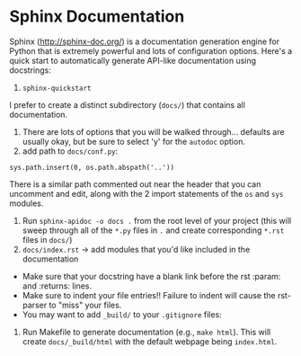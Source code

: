 # Sphinx Documentation

Sphinx (http://sphinx-doc.org/) is a documentation generation engine for Python
that is extremely powerful and lots of configuration options.  Here's a quick
start to automatically generate API-like documentation using docstrings:

1. ``sphinx-quickstart``

I prefer to create a distinct subdirectory (``docs/``) that contains all
documentation.
1. There are lots of options that you will be walked through... defaults are
   usually okay, but be sure to select 'y' for the ``autodoc`` option.
1. add path to ``docs/conf.py``:
```
sys.path.insert(0, os.path.abspath('..'))
```
There is a similar path commented out near the header that you can uncomment
and edit, along with the 2 import statements of the ``os`` and ``sys`` modules.
1. Run ``sphinx-apidoc -o docs .`` from the root level of your project (this
   will sweep through all of the ``*.py`` files in ``.`` and create
   corresponding ``*.rst`` files in ``docs/``)
1. ``docs/index.rst`` -> add modules that you'd like included in the
   documentation
  * Make sure that your docstring have a blank link before the rst :param: and
    :returns: lines.
  * Make sure to indent your file entries!!  Failure to indent will cause the
    rst-parser to "miss" your files.
  * You may want to add ``_build/`` to your ``.gitignore`` files:
1. Run Makefile to generate documentation (e.g., ``make html``).  This will
   create ``docs/_build/html`` with the default webpage being ``index.html``.
